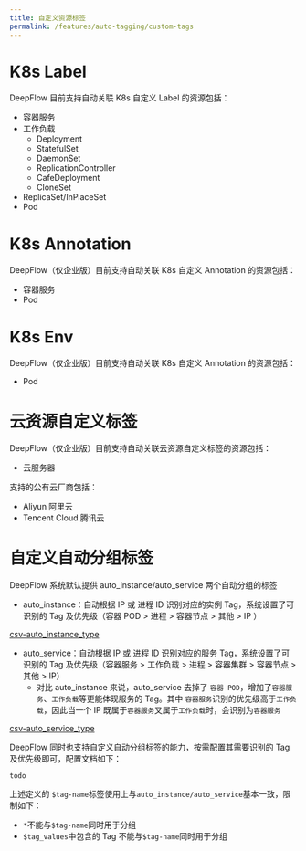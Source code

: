 ```yaml
---
title: 自定义资源标签
permalink: /features/auto-tagging/custom-tags
---
```


# K8s Label

DeepFlow 目前支持自动关联 K8s 自定义 Label 的资源包括：
- 容器服务
- 工作负载
  - Deployment
  - StatefulSet
  - DaemonSet
  - ReplicationController
  - CafeDeployment
  - CloneSet
- ReplicaSet/InPlaceSet
- Pod

# K8s Annotation

DeepFlow（仅企业版）目前支持自动关联 K8s 自定义 Annotation 的资源包括：
- 容器服务
- Pod

# K8s Env

DeepFlow（仅企业版）目前支持自动关联 K8s 自定义 Annotation 的资源包括：
- Pod

# 云资源自定义标签

DeepFlow（仅企业版）目前支持自动关联云资源自定义标签的资源包括：
- 云服务器

支持的公有云厂商包括：
- Aliyun 阿里云
- Tencent Cloud 腾讯云

# 自定义自动分组标签

DeepFlow 系统默认提供 auto_instance/auto_service 两个自动分组的标签
- auto_instance：自动根据 IP 或 进程 ID 识别对应的实例 Tag，系统设置了可识别的 Tag 及优先级（容器 POD > 进程 > 容器节点 > 其他 > IP ）

[csv-auto_instance_type](https://github.com/deepflowio/deepflow/blob/main/server/querier/db_descriptions/clickhouse/tag/enum/auto_instance_type.ch)

- auto_service：自动根据 IP 或 进程 ID 识别对应的服务 Tag，系统设置了可识别的 Tag 及优先级（容器服务 > 工作负载 > 进程 > 容器集群 > 容器节点 > 其他 > IP）
  - 对比 auto_instance 来说，auto_service 去掉了 `容器 POD`，增加了`容器服务`、`工作负载`等更能体现服务的 Tag。其中 `容器服务`识别的优先级高于`工作负载`，因此当一个 IP 既属于`容器服务`又属于`工作负载`时，会识别为`容器服务`

[csv-auto_service_type](https://github.com/deepflowio/deepflow/blob/main/server/querier/db_descriptions/clickhouse/tag/enum/auto_service_type.ch)

DeepFlow 同时也支持自定义自动分组标签的能力，按需配置其需要识别的 Tag 及优先级即可，配置文档如下：

```
todo
```

上述定义的 `$tag-name`标签使用上与`auto_instance/auto_service`基本一致，限制如下：
- `*`不能与`$tag-name`同时用于分组
- `$tag_values`中包含的 Tag 不能与`$tag-name`同时用于分组
